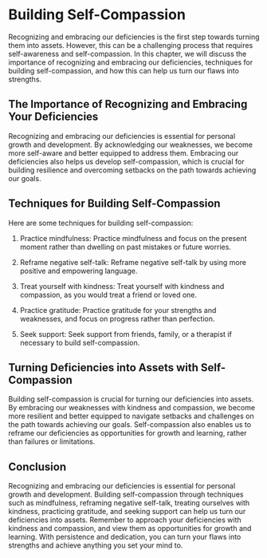 Building Self-Compassion
================================================================================

Recognizing and embracing our deficiencies is the first step towards turning them into assets. However, this can be a challenging process that requires self-awareness and self-compassion. In this chapter, we will discuss the importance of recognizing and embracing our deficiencies, techniques for building self-compassion, and how this can help us turn our flaws into strengths.

The Importance of Recognizing and Embracing Your Deficiencies
-------------------------------------------------------------

Recognizing and embracing our deficiencies is essential for personal growth and development. By acknowledging our weaknesses, we become more self-aware and better equipped to address them. Embracing our deficiencies also helps us develop self-compassion, which is crucial for building resilience and overcoming setbacks on the path towards achieving our goals.

Techniques for Building Self-Compassion
---------------------------------------

Here are some techniques for building self-compassion:

1. Practice mindfulness: Practice mindfulness and focus on the present moment rather than dwelling on past mistakes or future worries.

2. Reframe negative self-talk: Reframe negative self-talk by using more positive and empowering language.

3. Treat yourself with kindness: Treat yourself with kindness and compassion, as you would treat a friend or loved one.

4. Practice gratitude: Practice gratitude for your strengths and weaknesses, and focus on progress rather than perfection.

5. Seek support: Seek support from friends, family, or a therapist if necessary to build self-compassion.

Turning Deficiencies into Assets with Self-Compassion
-----------------------------------------------------

Building self-compassion is crucial for turning our deficiencies into assets. By embracing our weaknesses with kindness and compassion, we become more resilient and better equipped to navigate setbacks and challenges on the path towards achieving our goals. Self-compassion also enables us to reframe our deficiencies as opportunities for growth and learning, rather than failures or limitations.

Conclusion
----------

Recognizing and embracing our deficiencies is essential for personal growth and development. Building self-compassion through techniques such as mindfulness, reframing negative self-talk, treating ourselves with kindness, practicing gratitude, and seeking support can help us turn our deficiencies into assets. Remember to approach your deficiencies with kindness and compassion, and view them as opportunities for growth and learning. With persistence and dedication, you can turn your flaws into strengths and achieve anything you set your mind to.
